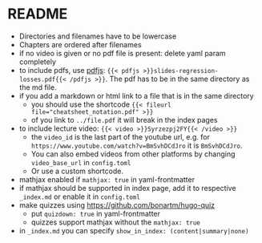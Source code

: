 # README

- Directories and filenames have to be lowercase
- Chapters are ordered after filenames
- if no video is given or no pdf file is present: delete yaml param completely
- to include pdfs, use [pdfjs](https://github.com/anvithks/hugo-embed-pdf-shortcode): `{{< pdfjs >}}slides-regression-losses.pdf{{< /pdfjs >}}`. The pdf has to be in the same directory as the md file.
- if you add a markdown or html link to a file that is in the same directory
  - you should use the shortcode `{{< fileurl file="cheatsheet_notation.pdf" >}}` 
  - of you link to `../file.pdf` it will break in the index pages
- to include lecture video: `{{< video >}}Syrzezpj2FY{{< /video >}}`
  - the `video_id` is the last part of the youtube url, e.g. for `https://www.youtube.com/watch?v=BmSvhDCdJro` it is `BmSvhDCdJro`.
  - You can also embed videos from other platforms by changing `video_base_url` in `config.toml`
  - Or use a custom shortcode.
- mathjax enabled if `mathjax: true` in yaml-frontmatter
 - if mathjax should be supported in index page, add it to respective `_index.md` or enable it in `config.toml`
- make quizzes using https://github.com/bonartm/hugo-quiz
  - put `quizdown: true` in yaml-frontmatter
  - quizzes support mathjax without the `mathjax: true`
- in `_index.md` you can specify `show_in_index: (content|summary|none)`
